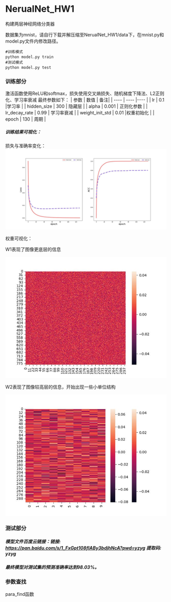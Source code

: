 # NerualNet_HW1
构建两层神经网络分类器

数据集为mnist，请自行下载并解压缩至NerualNet_HW1/data下，在mnist.py和model.py文件内修改路径。

```
#训练模式
python model.py train
#测试模式
python model.py test
```

### 训练部分
激活函数使用ReLU和softmax，损失使用交叉熵损失、随机梯度下降法、L2正则化、学习率衰减
最终参数如下：
|  参数   | 数值  |  备注|
|  ----  | ----  |----  |
| lr  | 0.1 |学习率 |
| hidden_size  | 300 | 隐藏层 |
| alpha  | 0.001 | 正则化参数 |
| lr_decay_rate  | 0.99 | 学习率衰减 |
| weight_init_std  | 0.01 |权重初始化 |
| epoch  | 130 | 周期 |

##### 训练结果可视化：
损失与准确率变化：
![loss and acc](https://github.com/LikeGotoLF/NerualNet_HW1/blob/main/loss_acc.jpg)

权重可视化：

W1表现了图像更底层的信息

![W1](https://github.com/LikeGotoLF/NerualNet_HW1/blob/main/W1.jpg)

W2表现了图像较高层的信息，开始出现一些小单位结构

![W2](https://github.com/LikeGotoLF/NerualNet_HW1/blob/main/W2.jpg)

### 测试部分
##### 模型文件百度云链接：链接: https://pan.baidu.com/s/1_FxGpt108flABy3bdjhNcA?pwd=yzyg 提取码: yzyg
##### 最终模型对测试集的预测准确率达到98.03%。

### 参数查找
para_find函数

